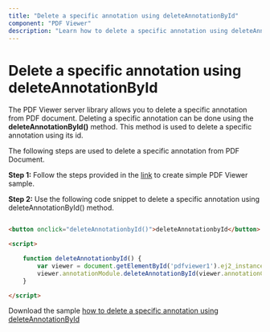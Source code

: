 ```yaml
---
title: "Delete a specific annotation using deleteAnnotationById"
component: "PDF Viewer"
description: "Learn how to delete a specific annotation using deleteAnnotationById in PDF Viewer control."
---
```

# Delete a specific annotation using deleteAnnotationById

The PDF Viewer server library allows you to delete a specific annotation from PDF document. Deleting a specific annotation can be done using the **deleteAnnotationById()** method. This method is used to delete a specific annotation using its id.

The following steps are used to delete a specific annotation from PDF Document.

**Step 1:** Follow the steps provided in the [link](https://ej2.syncfusion.com/aspnetcore/documentation/pdfviewer/getting-started/) to create simple PDF Viewer sample.

**Step 2:** Use the following code snippet to delete a specific annotation using deleteAnnotationById() method.

```html

<button onclick="deleteAnnotationbyId()">deleteAnnotationbyId</button>

<script>

    function deleteAnnotationbyId() {
        var viewer = document.getElementById('pdfviewer1').ej2_instances[0];
        viewer.annotationModule.deleteAnnotationById(viewer.annotationCollection[0].annotationId);
    }

</script>

```

Download the sample [how to delete a specific annotation using deleteAnnotationById](https://www.syncfusion.com/downloads/support/directtrac/general/ze/EJ2PDFViewer_Core3.0-586159002)